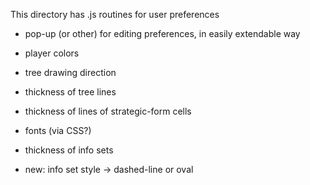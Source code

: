 This directory has .js routines for 
user preferences

- pop-up (or other) for editing preferences,
  in easily extendable way

- player colors

- tree drawing direction

- thickness of tree lines 

- thickness of lines of strategic-form cells

- fonts (via CSS?)

- thickness of info sets

- new: info set style -> dashed-line or oval


